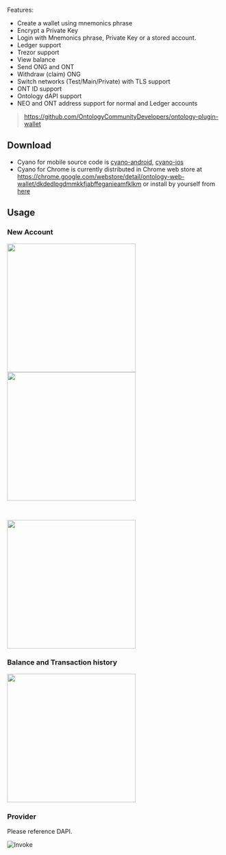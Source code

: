 
Features:

* Create a wallet using mnemonics phrase
* Encrypt a Private Key
* Login with Mnemonics phrase, Private Key or a stored account.
* Ledger support
* Trezor support
* View balance
* Send ONG and ONT
* Withdraw (claim) ONG
* Switch networks (Test/Main/Private) with TLS support
* ONT ID support
* Ontology dAPI support
* NEO and ONT address support for normal and Ledger accounts

> https://github.com/OntologyCommunityDevelopers/ontology-plugin-wallet

## Download


* Cyano for mobile source code is [cyano-android](https://github.com/ontio-cyano/cyano-android), [cyano-ios](https://github.com/ontio-cyano/cyano-ios)
* Cyano for Chrome is currently distributed in Chrome web store at https://chrome.google.com/webstore/detail/ontology-web-wallet/dkdedlpgdmmkkfjabffeganieamfklkm or install by yourself from [here](https://github.com/OntologyCommunityDevelopers/cyano-wallet/releases)


## Usage

### New Account

<p>
  <img width="300px" src="https://raw.githubusercontent.com/ontio-community/bounty-program-report/master/chrome-plugin/cayno-wallet/img/OEP/Dapi/OntologyWebWallet2.png">
  <img width="300px" src="https://raw.githubusercontent.com/ontio-community/bounty-program-report/master/chrome-plugin/cayno-wallet/img/OEP/Dapi/OntologyWebWallet3.png">
</p>


<br>

<p>
  <img width="300px" src="https://raw.githubusercontent.com/ontio-community/bounty-program-report/master/chrome-plugin/cayno-wallet/img/OEP/Dapi/OntologyWebWallet4.png">
</p>

### Balance and Transaction history


<p>
  <img width="300px" src="https://raw.githubusercontent.com/ontio-community/bounty-program-report/master/chrome-plugin/cayno-wallet/img/OEP/Dapi/OntologyWebWallet5.png">
</p>

### Provider

Please reference DAPI.

![Invoke](https://s1.ax1x.com/2018/09/03/Pz5JO0.png) 

